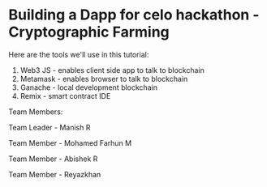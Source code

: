 # Building a Dapp for celo hackathon - Cryptographic Farming

Here are the tools we'll use in this tutorial:
1. Web3 JS - enables client side app to talk to blockchain
2. Metamask - enables browser to talk to blockchain
3. Ganache - local development blockchain
4. Remix - smart contract IDE

Team Members:

Team Leader - Manish R

Team Member - Mohamed Farhun M

Team Member - Abishek R

Team Member - Reyazkhan

